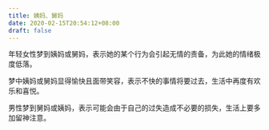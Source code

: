 ```yaml
---
title: 姨妈、舅妈
date: 2020-02-15T20:54:12+08:00
draft: false
---
```


年轻女性梦到姨妈或舅妈，表示她的某个行为会引起无情的责备，为此她的情绪极度低落。<br>


梦中姨妈或舅妈显得愉快且面带笑容，表示不快的事情将要过去，生活中再度有欢乐和喜悦。<br>


男性梦到舅妈或姨妈，表示可能会由于自己的过失造成不必要的损失，生活上要多加留神注意。<br>
